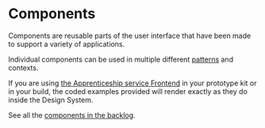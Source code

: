 # Components

Components are reusable parts of the user interface that have been made to support a variety of applications.

Individual components can be used in multiple different [patterns](/patterns) and contexts.

If you are using [the Apprenticeship service Frontend](https://github.com/ministryofjustice/moj-frontend) in your prototype kit or in your build, the coded examples provided will render exactly as they do inside the Design System.

See all the [components in the backlog](https://github.com/ministryofjustice/moj-design-system-backlog/issues).